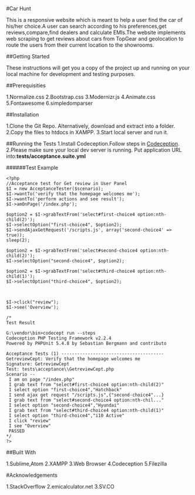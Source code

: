 #Car Hunt

This is a responsive website which is meant to help a user find the car of his/her choice.A user can search according to his preferences,get reviews,compare,find dealers and calculate EMIs.The website implements web scraping to get reviews about cars from TopGear and geolocation to route the users from their current location to the showrooms. 

##Getting Started

These instructions will get you a copy of the project up and running on your local machine for development and testing purposes.

##Prerequisities

1.Normalize.css
2.Bootstrap.css
3.Modernizr.js
4.Animate.css
5.Fontawesome
6.simpledomparser

##Installation

1.Clone the Git Repo. Alternatively, download and extract into a folder.
2.Copy the files to htdocs in XAMPP.
3.Start local server and run it.

##Running the Tests
1.Install Codeception.Follow steps in [Codeception](http://codeception.com/quickstart).
2.Please make sure your local dev server is running.  Put application URL into:**tests/acceptance.suite.yml**

######Test Example

```
<?php 
//Acceptance test for Get review in User Panel
$I = new AcceptanceTester($scenario);
$I->wantTo('verify that the homepage welcomes me');
$I->wantTo('perform actions and see result');
$I->amOnPage('/index.php');

$option2 = $I->grabTextFrom('select#first-choice4 option:nth-child(2)');
$I->selectOption("first-choice4", $option2);
$I->sendAjaxGetRequest('/scripts.js', array('second-choice4' => true));
sleep(2);

$option2 = $I->grabTextFrom('select#second-choice4 option:nth-child(2)');
$I->selectOption("second-choice4", $option2);

$option2 = $I->grabTextFrom('select#third-choice4 option:nth-child(1)');
$I->selectOption("third-choice4", $option2);



$I->click("review");
$I->see('Overview');

/*
Test Result

G:\vendor\bin>codecept run --steps
Codeception PHP Testing Framework v2.2.4
Powered by PHPUnit 5.4.8 by Sebastian Bergmann and contributo

Acceptance Tests (1) ---------------------------------------
GetreviewCept: Verify that the homepage welcomes me
Signature: GetreviewCept
Test: tests\acceptance\\GetreviewCept.php
Scenario --
 I am on page "/index.php"
 I grab text from "select#first-choice4 option:nth-child(2)"
 I select option "first-choice4","Hatchback"
 I send ajax get request "/scripts.js",{"second-choice4"...}
 I grab text from "select#second-choice4 option:nth-chil..."
 I select option "second-choice4","Hyundai"
 I grab text from "select#third-choice4 option:nth-child(1)"
 I select option "third-choice4","i10 Active"
 I click "review"
 I see "Overview"
 PASSED
*/
?>
```

##Built With

1.Sublime,Atom
2.XAMPP
3.Web Browser
4.Codeception
5.Filezilla

#Acknowledgements

1.StackOverflow
2.emicalculator.net
3.SV.CO


